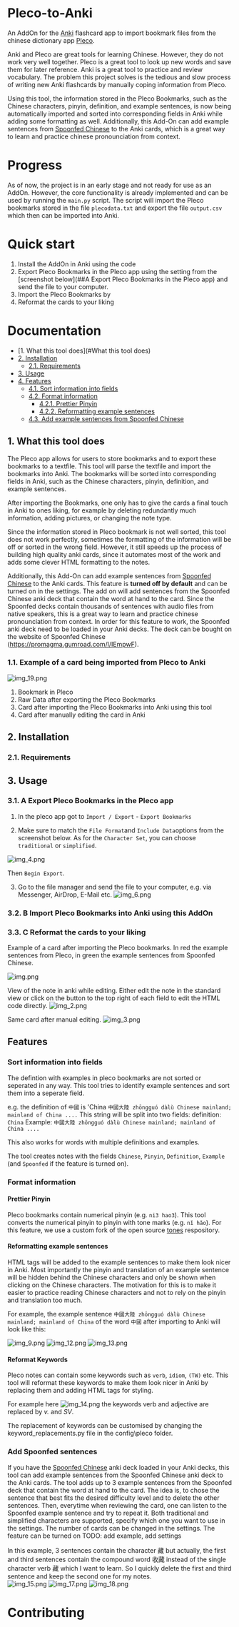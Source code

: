 # Pleco-to-Anki

An AddOn for the [Anki](https://apps.ankiweb.net/) flashcard app to import bookmark files from the chinese dictionary app [Pleco](Pleco.com).

Anki and Pleco are great tools for learning Chinese. However, they do not work very well together.
Pleco is a great tool to look up new words and save them for later reference. Anki is a great tool to practice and review vocabulary. 
The problem this project solves is the tedious and slow process of writing new Anki flashcards by manually coping information from Pleco.

Using this tool, the information stored in the Pleco Bookmarks, such as the Chinese characters, pinyin, definition, and example sentences, is now being automatically imported and sorted into corresponding fields in Anki while adding some formatting as well.
Additionally, this Add-On can add example sentences from [Spoonfed Chinese](https://promagma.gumroad.com/l/IEmpwF) to the Anki cards, which is a great way to learn and practice chinese pronounciation from context.

# Progress

As of now, the project is in an early stage and not ready for use as an AddOn. 
However, the core functionality is already implemented and can be used by running the `main.py` script.
The script will import the Pleco bookmarks stored in the file `plecodata.txt` and export the file `output.csv` which then can be imported into Anki.

# Quick start

1. Install the AddOn in Anki using the code 
2. Export Pleco Bookmarks in the Pleco app using the setting from the [screenshot below](##A Export Pleco Bookmarks in the Pleco app) and send the file to your computer.
3. Import the Pleco Bookmarks by 
4. Reformat the cards to your liking

# Documentation

- [1. What this tool does](#What this tool does)
- [2. Installation](#installation)
  - [2.1. Requirements](#requirements)
- [3. Usage](#usage)
- [4. Features](#features)
  - [4.1. Sort information into fields](#sort-information-into-fields)
  - [4.2. Format information](#format-information)
    - [4.2.1. Prettier Pinyin](#prettier-pinyin)
    - [4.2.2. Reformatting example sentences](#reformatting-example-sentences)
  - [4.3. Add example sentences from Spoonfed Chinese](#add-example-sentences-from-spoonfed-chinese)

## 1. What this tool does

The Pleco app allows for users to store bookmarks and to export these bookmarks to a textfile. This tool will parse the textfile and import the bookmarks into Anki. 
The bookmarks will be sorted into corresponding fields in Anki, such as the Chinese characters, pinyin, definition, and example sentences.

After importing the Bookmarks, one only has to give the cards a final touch in Anki to ones liking, for example by deleting redundantly much information, adding pictures, or changing the note type.

Since the information stored in Pleco bookmark is not well sorted, this tool does not work perfectly, sometimes the formatting of the information will be off or sorted in the wrong field. However, it still speeds up the process of building high quality anki cards, since it automates most of the work and adds some clever HTML formatting to the notes.

Additionally, this Add-On can add example sentences from [Spoonfed Chinese](https://promagma.gumroad.com/l/IEmpwF) to the Anki cards.
This feature is **turned off by default** and can be turned on in the settings.
The add on will add sentences from the Spoonfed Chinese anki deck that contain the word at hand to the card.
Since the Spoonfed decks contain thousands of sentences with audio files from native speakers, this is a great way to learn and practice chinese pronounciation from context.
In order for this feature to work, the Spoonfed anki deck need to be loaded in your Anki decks. The deck can be bought on the website of Spoonfed Chinese (https://promagma.gumroad.com/l/IEmpwF).

### 1.1. Example of a card being imported from Pleco to Anki

![img_19.png](README_media/img_19.png)
1) Bookmark in Pleco
2) Raw Data after exporting the Pleco Bookmarks
3) Card after importing the Pleco Bookmarks into Anki using this tool
4) Card after manually editing the card in Anki

## 2. Installation

### 2.1. Requirements

## 3. Usage

### 3.1. A Export Pleco Bookmarks in the Pleco app

1. In the pleco app got to `Import / Export` - `Export Bookmarks`

2. Make sure to match the `File Format`and `Include Data`options from the screenshot below. As for the `Character Set`, you can choose `traditional` or `simplified`.

![img_4.png](README_media/img_4.png)

Then `Begin Export`.

3. Go to the file manager and send the file to your computer, e.g. via Messenger, AirDrop, E-Mail etc.
![img_6.png](README_media/img_6.png)

### 3.2. B Import Pleco Bookmarks into Anki using this AddOn



### 3.3. C Reformat the cards to your liking

Example of a card after importing the Pleco bookmarks. In red the example sentences from Pleco, in green the example sentences from Spoonfed Chinese.

![img.png](README_media/img.png)

View of the note in anki while editing. Either edit the note in the standard view or click on the button to the top right of each field to edit the HTML code directly.
![img_2.png](README_media/img_2.png)

Same card after manual editing.
![img_3.png](README_media/img_3.png)

## Features

### Sort information into fields

The defintion with examples in pleco bookmarks are not sorted or seperated in any way. This tool tries to identify example sentences and sort them into a seperate field.

e.g. the definition of `中國` is 'China `中國大陸 zhōngguó dàlù Chinese mainland; mainland of China ....`
This string will be split into two fields:
definition: `China`
Example: `中國大陸 zhōngguó dàlù Chinese mainland; mainland of China ....`

This also works for words with multiple definitions and examples.

The tool creates notes with the fields `Chinese`, `Pinyin`, `Definition`, `Example` (and `Spoonfed` if the feature is turned on).

### Format information

#### Prettier Pinyin

Pleco bookmarks contain numerical pinyin (e.g. `ni3 hao3`). This tool converts the numerical pinyin to pinyin with tone marks (e.g. `nǐ hǎo`).
For this feature, we use a custom fork of the open source [tones](https://github.com/em-shea/tones) respository. 

#### Reformatting example sentences

HTML tags will be added to the example sentences to make them look nicer in Anki. 
Most importantly the pinyin and translation of an example sentence will be hidden behind the Chinese characters and only be shown when clicking on the Chinese characters. 
The motivation for this is to make it easier to practice reading Chinese characters and not to rely on the pinyin and translation too much.

For example, the example sentence `中國大陸 zhōngguó dàlù Chinese mainland; mainland of China` of the word `中國` after importing to Anki will look like this:

![img_9.png](README_media/img_9.png)
![img_12.png](README_media/img_12.png)
![img_13.png](README_media/img_13.png)


#### Reformat Keywords
Pleco notes can contain some keywords such as `verb`, `idiom`, `(TW)` etc. This tool will reformat these keywords to make them look nicer in Anki by replacing them and adding HTML tags for styling.

For example here ![img_14.png](README_media/img_14.png)
the keywords verb and adjective are replaced by *v.* and *SV*.

The replacement of keywords can be customised by changing the keyword_replacements.py file in the config\pleco folder.

### Add Spoonfed sentences
If you have the [Spoonfed Chinese](https://promagma.gumroad.com/l/IEmpwF) anki deck loaded in your Anki decks, this tool can add example sentences from the Spoonfed Chinese anki deck to the Anki cards.
The tool adds up to 3 example sentences from the Spoonfed deck that contain the word at hand to the card.
The idea is, to chose the sentence that best fits the desired difficulty level and to delete the other sentences.
Then, everytime when reviewing the card, one can listen to the Spoonfed example sentence and try to repeat it.
Both traditional and simplified characters are supported, specify which one you want to use in the settings.
The number of cards can be changed in the settings.
The feature can be turned on
TODO: add example, add settings

In this example, 3 sentences contain the character 藏 but actually, the first and third sentences contain the compound word 收藏  instead of the single character verb 藏 which I want to learn. So I quickly delete the first and third sentence and keep the second one for my notes.  
![img_15.png](README_media/img_15.png)
![img_17.png](README_media/img_17.png)
![img_18.png](README_media/img_18.png)

# Contributing

